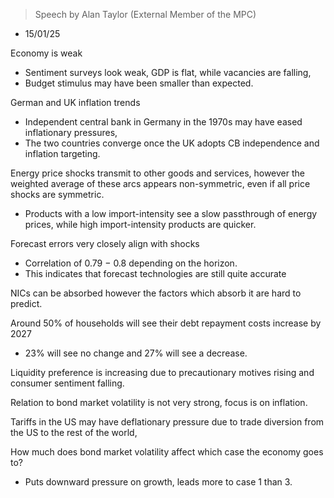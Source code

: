 >Speech by Alan Taylor (External Member of the MPC)
- 15/01/25

Economy is weak
- Sentiment surveys look weak, GDP is flat, while vacancies are falling,
- Budget stimulus may have been smaller than expected.

German and UK inflation trends
- Independent central bank in Germany in the 1970s may have eased inflationary pressures,
- The two countries converge once the UK adopts CB independence and inflation targeting.

Energy price shocks transmit to other goods and services, however the weighted average of these arcs appears non-symmetric, even if all price shocks are symmetric.
- Products with a low import-intensity see a slow passthrough of energy prices, while high import-intensity products are quicker.

Forecast errors very closely align with shocks
- Correlation of 0.79 $-$ 0.8 depending on the horizon.
- This indicates that forecast technologies are still quite accurate

NICs can be absorbed however the factors which absorb it are hard to predict.

Around 50% of households will see their debt repayment costs increase by 2027
- 23% will see no change and 27% will see a decrease.

Liquidity preference is increasing due to precautionary motives rising and consumer sentiment falling.

Relation to bond market volatility is not very strong, focus is on inflation.

Tariffs in the US may have deflationary pressure due to trade diversion from the US to the rest of the world,

How much does bond market volatility affect which case the economy goes to?
- Puts downward pressure on growth, leads more to case 1 than 3.
